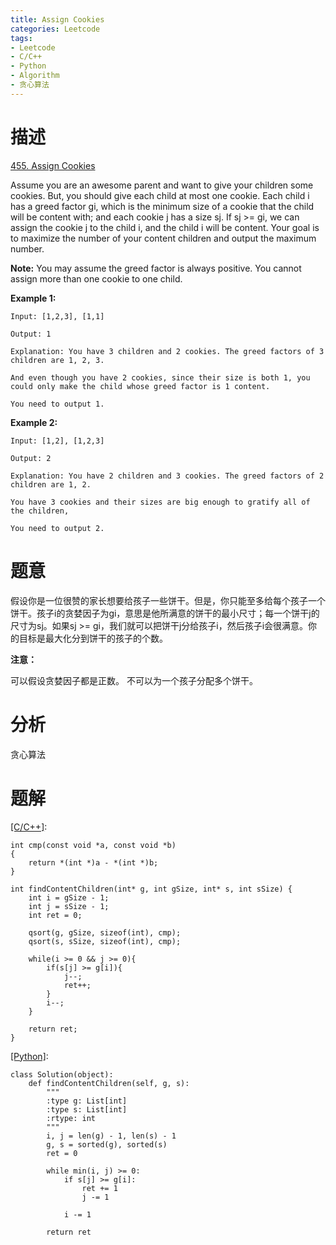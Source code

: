 ```yaml
---
title: Assign Cookies
categories: Leetcode
tags:
- Leetcode
- C/C++
- Python
- Algorithm
- 贪心算法
---
```


# 描述
[455. Assign Cookies](https://leetcode.com/problems/assign-cookies/)

Assume you are an awesome parent and want to give your children some cookies. But, you should give each child at most one cookie. Each child i has a greed factor gi, which is the minimum size of a cookie that the child will be content with; and each cookie j has a size sj. If sj >= gi, we can assign the cookie j to the child i, and the child i will be content. Your goal is to maximize the number of your content children and output the maximum number.

**Note:**
You may assume the greed factor is always positive. 
You cannot assign more than one cookie to one child. 

**Example 1:** 
```
Input: [1,2,3], [1,1] 

Output: 1 

Explanation: You have 3 children and 2 cookies. The greed factors of 3 children are 1, 2, 3. 

And even though you have 2 cookies, since their size is both 1, you could only make the child whose greed factor is 1 content. 

You need to output 1. 
```

**Example 2:**
```
Input: [1,2], [1,2,3] 

Output: 2 

Explanation: You have 2 children and 3 cookies. The greed factors of 2 children are 1, 2. 

You have 3 cookies and their sizes are big enough to gratify all of the children, 

You need to output 2. 
```

# 题意
假设你是一位很赞的家长想要给孩子一些饼干。但是，你只能至多给每个孩子一个饼干。孩子i的贪婪因子为gi，意思是他所满意的饼干的最小尺寸；每一个饼干j的尺寸为sj。如果sj >= gi，我们就可以把饼干j分给孩子i，然后孩子i会很满意。你的目标是最大化分到饼干的孩子的个数。

**注意：**

可以假设贪婪因子都是正数。
不可以为一个孩子分配多个饼干。

# 分析
贪心算法

# 题解
[\[C/C++\]](https://github.com/lightmen/leetcode/blob/master/c/greedy/assign-cookies.c):
```
int cmp(const void *a, const void *b)
{
    return *(int *)a - *(int *)b;
}

int findContentChildren(int* g, int gSize, int* s, int sSize) {
    int i = gSize - 1;
    int j = sSize - 1;
    int ret = 0;

    qsort(g, gSize, sizeof(int), cmp);
    qsort(s, sSize, sizeof(int), cmp);

    while(i >= 0 && j >= 0){
        if(s[j] >= g[i]){
            j--;
            ret++;
        }
        i--;
    }

    return ret;
}
```

[\[Python\]](https://github.com/lightmen/leetcode/blob/master/python/greedy/assign-cookies.py):
```
class Solution(object):
    def findContentChildren(self, g, s):
        """
        :type g: List[int]
        :type s: List[int]
        :rtype: int
        """
        i, j = len(g) - 1, len(s) - 1
        g, s = sorted(g), sorted(s)
        ret = 0

        while min(i, j) >= 0:
            if s[j] >= g[i]:
                ret += 1
                j -= 1

            i -= 1

        return ret
```

